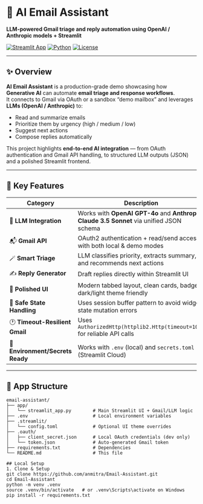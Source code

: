 # 📨 AI Email Assistant  
**LLM-powered Gmail triage and reply automation using OpenAI / Anthropic models + Streamlit**

[![Streamlit App](https://img.shields.io/badge/🚀_Launch_on-Streamlit_Cloud-FF4B4B?style=for-the-badge&logo=streamlit)](https://email-assistant-anmitra.streamlit.app)
[![Python](https://img.shields.io/badge/Python-3.11+-blue?style=for-the-badge&logo=python)](https://www.python.org/)
[![License](https://img.shields.io/badge/License-MIT-green?style=for-the-badge)](LICENSE)

---

## ✨ Overview
**AI Email Assistant** is a production-grade demo showcasing how **Generative AI** can automate **email triage and response workflows**.  
It connects to Gmail via OAuth or a sandbox “demo mailbox” and leverages **LLMs (OpenAI / Anthropic)** to:
- Read and summarize emails  
- Prioritize them by urgency (high / medium / low)  
- Suggest next actions  
- Compose replies automatically  

This project highlights **end-to-end AI integration** — from OAuth authentication and Gmail API handling, to structured LLM outputs (JSON) and a polished Streamlit frontend.

---

## 🧠 Key Features

| Category | Description |
|-----------|-------------|
| 🧩 **LLM Integration** | Works with **OpenAI GPT-4o** and **Anthropic Claude 3.5 Sonnet** via unified JSON schema |
| 📬 **Gmail API** | OAuth2 authentication + read/send access, with both local & demo modes |
| 🪄 **Smart Triage** | LLM classifies priority, extracts summary, and recommends next actions |
| ✍️ **Reply Generator** | Draft replies directly within Streamlit UI |
| 🧱 **Polished UI** | Modern tabbed layout, clean cards, badges, dark/light theme friendly |
| 🧰 **Safe State Handling** | Uses session buffer pattern to avoid widget state mutation errors |
| 🕐 **Timeout-Resilient Gmail** | Uses `AuthorizedHttp(httplib2.Http(timeout=10))` for reliable API calls |
| 🔐 **Environment/Secrets Ready** | Works with `.env` (local) and `secrets.toml` (Streamlit Cloud) |

---

## 🧭 App Structure

```plaintext
email-assistant/
├── app/
│   └── streamlit_app.py        # Main Streamlit UI + Gmail/LLM logic
├── .env                        # Local environment variables
├── .streamlit/
│   └── config.toml             # Optional UI theme overrides
├── .oauth/
│   ├── client_secret.json      # Local OAuth credentials (dev only)
│   └── token.json              # Auto-generated Gmail token
├── requirements.txt            # Dependencies
└── README.md                   # This file

## Local Setup
1. Clone & Setup
git clone https://github.com/anmitra/Email-Assistant.git
cd Email-Assistant
python -m venv .venv
source .venv/bin/activate   # or .venv\Scripts\activate on Windows
pip install -r requirements.txt

